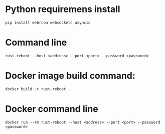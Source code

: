 # Python requiremens install
```
pip install webrcon websockets asyncio
```

# Command line
```
rust-reboot --host <address> --port <port> --password <password>
```

# Docker image build command:
```
docker build -t rust-reboot .
```
# Docker command line 
```
docker run --rm rust-reboot --host <address> --port <port> --password <password>
```
